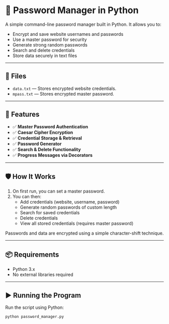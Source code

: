 # 🔐 Password Manager in Python

A simple command-line password manager built in Python. It allows you to:

- Encrypt and save website usernames and passwords
- Use a master password for security
- Generate strong random passwords
- Search and delete credentials
- Store data securely in text files

---

## 📁 Files

- `data.txt` — Stores encrypted website credentials.
- `mpass.txt` — Stores encrypted master password.

---

## 🚀 Features

- ✅ **Master Password Authentication**
- ✅ **Caesar Cipher Encryption**
- ✅ **Credential Storage & Retrieval**
- ✅ **Password Generator**
- ✅ **Search & Delete Functionality**
- ✅ **Progress Messages via Decorators**

---

## 🛡️ How It Works

1. On first run, you can set a master password.
2. You can then:
   - Add credentials (website, username, password)
   - Generate random passwords of custom length
   - Search for saved credentials
   - Delete credentials
   - View all stored credentials (requires master password)

Passwords and data are encrypted using a simple character-shift technique.

---

## 📦 Requirements

- Python 3.x
- No external libraries required

---

## ▶️ Running the Program

Run the script using Python:

```bash
python password_manager.py
